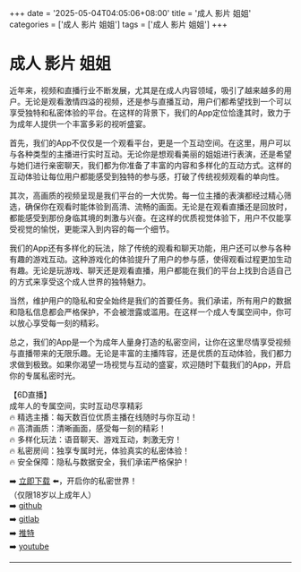 +++
date = '2025-05-04T04:05:06+08:00'
title = '成人 影片 姐姐'
categories = ['成人 影片 姐姐']
tags = ['成人 影片 姐姐']
+++

# 成人 影片 姐姐

近年来，视频和直播行业不断发展，尤其是在成人内容领域，吸引了越来越多的用户。无论是观看激情四溢的视频，还是参与直播互动，用户们都希望找到一个可以享受独特和私密体验的平台。在这样的背景下，我们的App定位恰逢其时，致力于为成年人提供一个丰富多彩的视听盛宴。

首先，我们的App不仅仅是一个观看平台，更是一个互动空间。在这里，用户可以与各种类型的主播进行实时互动。无论你是想观看美丽的姐姐进行表演，还是希望与她们进行亲密聊天，我们都为你准备了丰富的内容和多样化的互动方式。这样的互动体验让每位用户都能感受到独特的参与感，打破了传统视频观看的单向性。

其次，高画质的视频呈现是我们平台的一大优势。每一位主播的表演都经过精心筛选，确保你在观看时能体验到高清、流畅的画面。无论是在观看直播还是回放时，都能感受到那份身临其境的刺激与兴奋。在这样的优质视觉体验下，用户不仅能享受视觉的愉悦，更能深入到内容的每一个细节。

我们的App还有多样化的玩法，除了传统的观看和聊天功能，用户还可以参与各种有趣的游戏互动。这种游戏化的体验提升了用户的参与感，使得观看过程更加生动有趣。无论是玩游戏、聊天还是观看直播，用户都能在我们的平台上找到合适自己的方式来享受这个成人世界的独特魅力。

当然，维护用户的隐私和安全始终是我们的首要任务。我们承诺，所有用户的数据和隐私信息都会严格保护，不会被泄露或滥用。在这样一个成人专属空间中，你可以放心享受每一刻的精彩。

总之，我们的App是一个为成年人量身打造的私密空间，让你在这里尽情享受视频与直播带来的无限乐趣。无论是丰富的主播阵容，还是优质的互动体验，我们都力求做到极致。如果你渴望一场视觉与互动的盛宴，欢迎随时下载我们的App，开启你的专属私密时光。

【6D直播】  
成年人的专属空间，实时互动尽享精彩  
🔥 精选主播：每天数百位优质主播在线随时与你互动！  
🔥 高清画质：清晰画面，感受每一刻的精彩！  
🔥 多样化玩法：语音聊天、游戏互动，刺激无穷！  
🔥 私密房间：独享专属时光，体验真实的私密体验！  
🔥 安全保障：隐私与数据安全，我们承诺严格保护！  

➡️ [立即下载](https://down123.s3.ap-east-1.amazonaws.com/down/down.html?channelCode=blog) ⬅️，开启你的私密世界！  
（仅限18岁以上成年人）  
➡️ [github](https://aldult-live.github.io/)  
➡️ [gitlab](https://seo-09598d.gitlab.io/)  
➡️ [推特](https://x.com/wegame33)  
➡️ [youtube](https://www.youtube.com/@6Dlive)  

---

